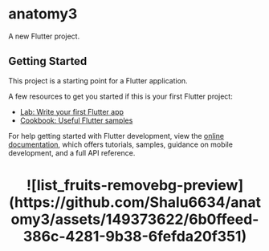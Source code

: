 # anatomy3

A new Flutter project.

## Getting Started

This project is a starting point for a Flutter application.

A few resources to get you started if this is your first Flutter project:

- [Lab: Write your first Flutter app](https://docs.flutter.dev/get-started/codelab)
- [Cookbook: Useful Flutter samples](https://docs.flutter.dev/cookbook)

For help getting started with Flutter development, view the
[online documentation](https://docs.flutter.dev/), which offers tutorials,
samples, guidance on mobile development, and a full API reference.

<h1 align="center"> ![list_fruits-removebg-preview](https://github.com/Shalu6634/anatomy3/assets/149373622/6b0ffeed-386c-4281-9b38-6fefda20f351)</h1>


